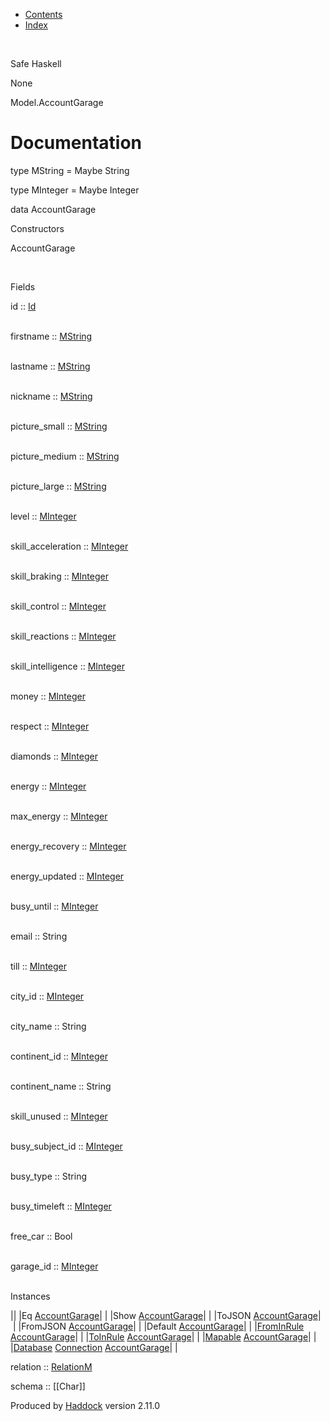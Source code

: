 -   [Contents](index.html)
-   [Index](doc-index.html)

 

Safe Haskell

None

Model.AccountGarage

Documentation
=============

type MString = Maybe String

type MInteger = Maybe Integer

data AccountGarage

Constructors

AccountGarage

 

Fields

id :: [Id](Model-General.html#t:Id)  
 

firstname :: [MString](Model-AccountGarage.html#t:MString)  
 

lastname :: [MString](Model-AccountGarage.html#t:MString)  
 

nickname :: [MString](Model-AccountGarage.html#t:MString)  
 

picture\_small :: [MString](Model-AccountGarage.html#t:MString)  
 

picture\_medium :: [MString](Model-AccountGarage.html#t:MString)  
 

picture\_large :: [MString](Model-AccountGarage.html#t:MString)  
 

level :: [MInteger](Model-AccountGarage.html#t:MInteger)  
 

skill\_acceleration :: [MInteger](Model-AccountGarage.html#t:MInteger)  
 

skill\_braking :: [MInteger](Model-AccountGarage.html#t:MInteger)  
 

skill\_control :: [MInteger](Model-AccountGarage.html#t:MInteger)  
 

skill\_reactions :: [MInteger](Model-AccountGarage.html#t:MInteger)  
 

skill\_intelligence :: [MInteger](Model-AccountGarage.html#t:MInteger)  
 

money :: [MInteger](Model-AccountGarage.html#t:MInteger)  
 

respect :: [MInteger](Model-AccountGarage.html#t:MInteger)  
 

diamonds :: [MInteger](Model-AccountGarage.html#t:MInteger)  
 

energy :: [MInteger](Model-AccountGarage.html#t:MInteger)  
 

max\_energy :: [MInteger](Model-AccountGarage.html#t:MInteger)  
 

energy\_recovery :: [MInteger](Model-AccountGarage.html#t:MInteger)  
 

energy\_updated :: [MInteger](Model-AccountGarage.html#t:MInteger)  
 

busy\_until :: [MInteger](Model-AccountGarage.html#t:MInteger)  
 

email :: String  
 

till :: [MInteger](Model-AccountGarage.html#t:MInteger)  
 

city\_id :: [MInteger](Model-AccountGarage.html#t:MInteger)  
 

city\_name :: String  
 

continent\_id :: [MInteger](Model-AccountGarage.html#t:MInteger)  
 

continent\_name :: String  
 

skill\_unused :: [MInteger](Model-AccountGarage.html#t:MInteger)  
 

busy\_subject\_id :: [MInteger](Model-AccountGarage.html#t:MInteger)  
 

busy\_type :: String  
 

busy\_timeleft :: [MInteger](Model-AccountGarage.html#t:MInteger)  
 

free\_car :: Bool  
 

garage\_id :: [MInteger](Model-AccountGarage.html#t:MInteger)  
 

Instances

||
|Eq [AccountGarage](Model-AccountGarage.html#t:AccountGarage)| |
|Show [AccountGarage](Model-AccountGarage.html#t:AccountGarage)| |
|ToJSON [AccountGarage](Model-AccountGarage.html#t:AccountGarage)| |
|FromJSON [AccountGarage](Model-AccountGarage.html#t:AccountGarage)| |
|Default [AccountGarage](Model-AccountGarage.html#t:AccountGarage)| |
|[FromInRule](Data-InRules.html#t:FromInRule) [AccountGarage](Model-AccountGarage.html#t:AccountGarage)| |
|[ToInRule](Data-InRules.html#t:ToInRule) [AccountGarage](Model-AccountGarage.html#t:AccountGarage)| |
|[Mapable](Model-General.html#t:Mapable) [AccountGarage](Model-AccountGarage.html#t:AccountGarage)| |
|[Database](Model-General.html#t:Database) [Connection](Data-SqlTransaction.html#t:Connection) [AccountGarage](Model-AccountGarage.html#t:AccountGarage)| |

relation :: [RelationM](Data-Relation.html#t:RelationM)

schema :: [[Char]]

Produced by [Haddock](http://www.haskell.org/haddock/) version 2.11.0
